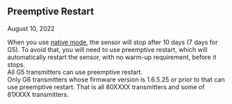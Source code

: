 ## Preemptive Restart  
August 10, 2022  
  
When you use [native mode](./Native-Algorithm.md), the sensor will stop after 10 days (7 days for G5).  To avoid that, you will need to use preemptive restart, which will automatically restart the sensor, with no warm-up requirement, before it stops.    
All G5 transmitters can use preemptive restart.  
Only G6 transmitters whose firmware version is 1.6.5.25 or prior to that can use preemptive restart.  That is all 80XXXX transmitters and some of 81XXXX transmitters.  

